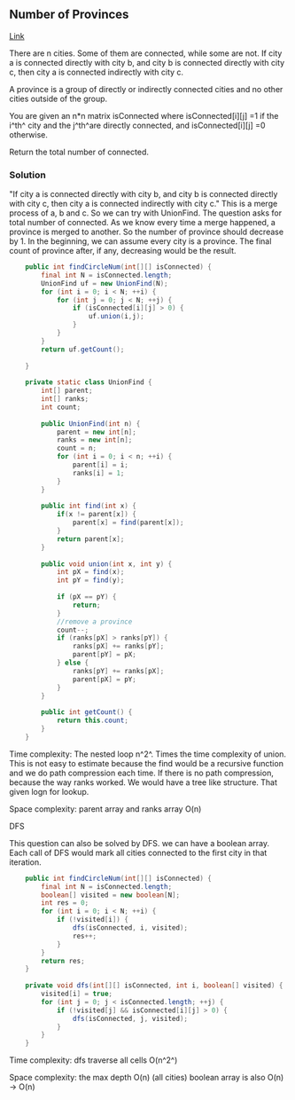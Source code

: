 ## Number of Provinces

[Link](https://leetcode.com/problems/number-of-provinces/)

There are n cities. Some of them are connected, while some are not. If city a is connected directly with city b, and city b is connected directly with city c, then city a is connected indirectly with city c.

A province is a group of directly or indirectly connected cities and no other cities outside of the group.

You are given an n*n matrix isConnected where isConnected\[i\]\[j\] =1 if the i^th^ city and the j^th^are directly connected, and isConnected\[i\]\[j\] =0 otherwise.

Return the total number of connected.

### Solution

"If city a is connected directly with city b, and city b is connected directly with city c, then city a is connected indirectly with city c." This is a merge process of a, b and c. So we can try with UnionFind. The question asks for total number of connected. As we know every time a merge happened, a province is merged to another. So the number of province should decrease by 1. In the beginning, we can assume every city is a province. The final count of province after, if any, decreasing would be the result.

```java
    public int findCircleNum(int[][] isConnected) {
        final int N = isConnected.length;
        UnionFind uf = new UnionFind(N);
        for (int i = 0; i < N; ++i) {
            for (int j = 0; j < N; ++j) {
                if (isConnected[i][j] > 0) {
                    uf.union(i,j);
                }
            }
        }
        return uf.getCount();
        
    }
    
    private static class UnionFind {
        int[] parent;
        int[] ranks;
        int count;
        
        public UnionFind(int n) {
            parent = new int[n];
            ranks = new int[n];
            count = n;
            for (int i = 0; i < n; ++i) {
                parent[i] = i;
                ranks[i] = 1;
            }
        }
        
        public int find(int x) {
            if(x != parent[x]) {
                parent[x] = find(parent[x]);
            }
            return parent[x];
        }
        
        public void union(int x, int y) {
            int pX = find(x);
            int pY = find(y);
            
            if (pX == pY) {
                return;
            }
            //remove a province
            count--;
            if (ranks[pX] > ranks[pY]) {
                ranks[pX] += ranks[pY];
                parent[pY] = pX;
            } else {
                ranks[pY] += ranks[pX];
                parent[pX] = pY;
            }
        }
        
        public int getCount() {
            return this.count;
        }
    }
```

Time complexity: The nested loop n^2^. Times the time complexity of union. This is not easy to estimate because the find would be a recursive function and we do path compression each time. If there is no path compression, because the way ranks worked. We would have a tree like structure. That given logn for lookup.

Space complexity:  parent array and ranks array O(n)

DFS

This question can also be solved by DFS. we can have a boolean array. Each call of DFS would mark all cities connected to the first city in that iteration. 

```java
    public int findCircleNum(int[][] isConnected) {
        final int N = isConnected.length;
        boolean[] visited = new boolean[N];
        int res = 0;
        for (int i = 0; i < N; ++i) {
            if (!visited[i]) {
                dfs(isConnected, i, visited);
                res++;
            }
        }
        return res;
    }
    
    private void dfs(int[][] isConnected, int i, boolean[] visited) {
        visited[i] = true;
        for (int j = 0; j < isConnected.length; ++j) {
            if (!visited[j] && isConnected[i][j] > 0) {
                dfs(isConnected, j, visited);
            }
        }
    }

```

Time complexity: dfs traverse all cells O(n^2^)

Space complexity: the max depth O(n) (all cities) boolean array is also O(n) -> O(n)